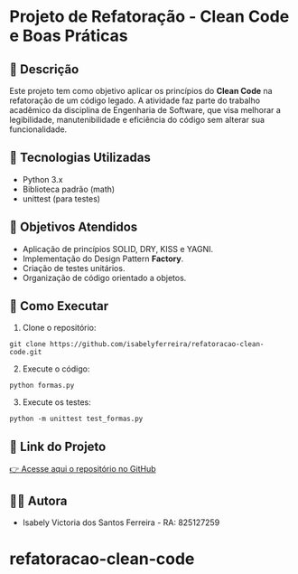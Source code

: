 
# Projeto de Refatoração - Clean Code e Boas Práticas

## 📌 Descrição
Este projeto tem como objetivo aplicar os princípios do **Clean Code** na refatoração de um código legado. A atividade faz parte do trabalho acadêmico da disciplina de Engenharia de Software, que visa melhorar a legibilidade, manutenibilidade e eficiência do código sem alterar sua funcionalidade.

## 🔨 Tecnologias Utilizadas
- Python 3.x
- Biblioteca padrão (math)
- unittest (para testes)

## 🎯 Objetivos Atendidos
- Aplicação de princípios SOLID, DRY, KISS e YAGNI.
- Implementação do Design Pattern **Factory**.
- Criação de testes unitários.
- Organização de código orientado a objetos.

## 🚀 Como Executar
1. Clone o repositório:
```
git clone https://github.com/isabelyferreira/refatoracao-clean-code.git
```

2. Execute o código:
```
python formas.py
```

3. Execute os testes:
```
python -m unittest test_formas.py
```

## 🔗 Link do Projeto
[👉 Acesse aqui o repositório no GitHub](https://github.com/isabelyferreira/refatoracao-clean-code.git)

## 👩‍💻 Autora
- Isabely Victoria dos Santos Ferreira - RA: 825127259

# refatoracao-clean-code

